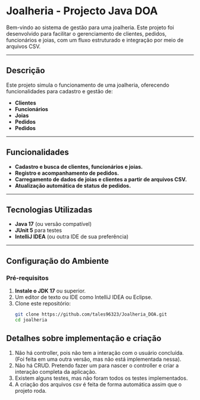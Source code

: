 # **Joalheria - Projecto Java DOA**

Bem-vindo ao sistema de gestão para uma joalheria. Este projeto foi desenvolvido para facilitar o gerenciamento de clientes, pedidos, funcionários e joias, com um fluxo estruturado e integração por meio de arquivos CSV.

---

## **Descrição**
Este projeto simula o funcionamento de uma joalheria, oferecendo funcionalidades para cadastro e gestão de:
- **Clientes**
- **Funcionários**
- **Joias**
- **Pedidos**
- **Pedidos**

---

## **Funcionalidades**
- **Cadastro e busca de clientes, funcionários e joias.**
- **Registro e acompanhamento de pedidos.**
- **Carregamento de dados de joias e clientes a partir de arquivos CSV.**
- **Atualização automática de status de pedidos.**

---

## **Tecnologias Utilizadas**
- **Java 17** (ou versão compatível)
- **JUnit 5** para testes
- **IntelliJ IDEA** (ou outra IDE de sua preferência)

---

## **Configuração do Ambiente**
### **Pré-requisitos**
1. **Instale o JDK 17** ou superior.
2. Um editor de texto ou IDE como IntelliJ IDEA ou Eclipse.
3. Clone este repositório:
   ```bash
   git clone https://github.com/tales96323/Joalheria_DOA.git
   cd joalheria

## **Detalhes sobre implementação e criação**
1. Não há controller, pois não tem a interação com o usuário concluída. (Foi feita em uma outra versão, mas não está implementada nessa).
2. Não há CRUD. Pretendo fazer um para nascer o controller e criar a interação completa da aplicação.
3. Existem alguns testes, mas não foram todos os testes implementados.
4. A criação dos arquivos csv é feita de forma automática assim que o projeto roda.

